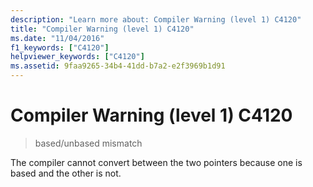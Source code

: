 ```yaml
---
description: "Learn more about: Compiler Warning (level 1) C4120"
title: "Compiler Warning (level 1) C4120"
ms.date: "11/04/2016"
f1_keywords: ["C4120"]
helpviewer_keywords: ["C4120"]
ms.assetid: 9faa9265-34b4-41dd-b7a2-e2f3969b1d91
---
```

# Compiler Warning (level 1) C4120

> based/unbased mismatch

The compiler cannot convert between the two pointers because one is based and the other is not.
